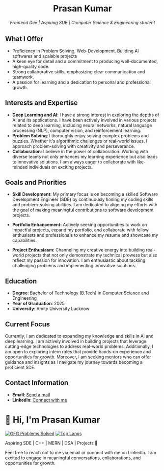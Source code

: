 <h1 align='center'> Prasan Kumar </h1>
<h6 align='center'>Frontend Dev | Aspiring SDE | Computer Science & Engineering student <br></h6>

## What I Offer
- Proficiency in Problem Solving, Web-Development, Building AI softwares and scalable projects
- A keen eye for detail and a commitment to producing well-documented, high-quality code.
- Strong collaborative skills, emphasizing clear communication and teamwork.
- A passion for learning and a dedication to personal and professional growth.

## Interests and Expertise
- **Deep Learning and AI**: I have a strong interest in exploring the depths of AI and its applications. I have been actively involved in various projects related to deep learning, including neural networks, natural language processing (NLP), computer vision, and reinforcement learning.
- **Problem Solving**: I thoroughly enjoy solving complex problems and puzzles. Whether it's algorithmic challenges or real-world issues, I approach problem-solving with creativity and perseverance.
- **Collaboration**: I believe in the power of collaboration. Working with diverse teams not only enhances my learning experience but also leads to innovative solutions. I am always eager to collaborate with like-minded individuals on exciting projects.

## Goals and Priorities

- **Skill Development:** My primary focus is on becoming a skilled Software Development Engineer (SDE) by continuously honing my coding skills and problem-solving abilities. I am dedicated to aligning my efforts with the goal of making meaningful contributions to software development projects.

- **Portfolio Enhancement:** Actively seeking opportunities to work on impactful projects, expand my portfolio, and collaborate with fellow enthusiasts and professionals to enhance my resume and showcase my capabilities.

- **Project Enthusiasm:** Channeling my creative energy into building real-world projects that not only demonstrate my technical prowess but also reflect my passion for innovation. I am enthusiastic about tackling challenging problems and implementing innovative solutions.

## Education
- **Degree**: Bachelor of Technology (B.Tech) in Computer Science and Engineering
- **Year of Graduation**: 2025
- **University**: Amity University Lucknow


## Current Focus
Currently, I am dedicated to expanding my knowledge and skills in AI and deep learning. I am actively involved in building projects that leverage cutting-edge technologies to address real-world problems. Additionally, I am open to exploring intern roles that provide hands-on experience and opportunities for growth. Moreover, I am seeking mentors who can offer guidance and insights as I navigate my journey towards becoming a proficient SDE.

## Contact Information
- **Email**: [Send a mail](prasan.kumar1101@gmail.com)
- **LinkedIn**: [Connect with me](https://www.linkedin.com/in/prasan-kumar-b96413292/)

# 👋 Hi, I'm Prasan Kumar

[![GFG Problems Solved](https://img.shields.io/badge/GFG_Problems_Solved-97-brightgreen)](https://github.com/PrasanKumar1101/gfg-solutions)
[![Top Langs](https://github-readme-stats.vercel.app/api/top-langs/?username=PrasanKumar1101&layout=compact)](https://github.com/anuraghazra/github-readme-stats)

Aspiring SDE | C++ | MERN | DSA | Projects 🚀


Feel free to reach out to me via email or connect with me on LinkedIn. I am excited to engage in meaningful conversations, collaborations, and opportunities for growth.

